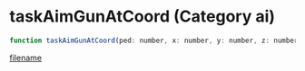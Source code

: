# taskAimGunAtCoord (Category ai)

```js
function taskAimGunAtCoord(ped: number, x: number, y: number, z: number, time: int, p5: boolean, p6: boolean): void
```

[filename](taskAimGunAtCoord_m.md ':include')